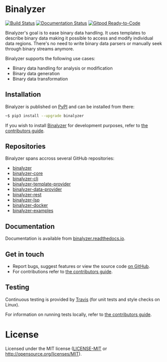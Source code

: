 # Binalyzer

[![Build Status](https://travis-ci.org/denisvasilik/binalyzer.svg?branch=master)](https://travis-ci.org/denisvasilik/binalyzer)
[![Documentation Status](https://readthedocs.org/projects/binalyzer/badge/?version=latest)](https://binalyzer.readthedocs.io/en/latest/?badge=latest)
[![Gitpod Ready-to-Code](https://img.shields.io/badge/Gitpod-Ready--to--Code-blue?logo=gitpod)](https://gitpod.io/#https://github.com/denisvasilik/binalyzer)

Binalyzer's goal is to ease binary data handling. It uses templates to describe
binary data making it possible to access and modify individual data regions.
There's no need to write binary data parsers or manually seek through binary
streams anymore.

Binalyzer supports the following use cases:

* Binary data handling for analysis or modification
* Binary data generation
* Binary data transformation

## Installation

Binalyzer is published on [PyPI] and can be installed from there:

```sh
~$ pip3 install --upgrade binalyzer
```

If you wish to install [Binalyzer] for development purposes, refer to [the
contributors guide].

[PyPI]: https://pypi.org/project/Binalyzer/
[Binalyzer]: https://pypi.org/project/Binalyzer/

## Repositories

Binalyzer spans accross several GitHub repositories:

* [binalyzer]
* [binalyzer-core]
* [binalyzer-cli]
* [binalyzer-template-provider]
* [binalyzer-data-provider]
* [binalyzer-rest]
* [binalyzer-lsp]
* [binalyzer-docker]
* [binalyzer-examples]

[binalyzer]: https://github.com/denisvasilik/binalyzer
[binalyzer-core]: https://github.com/denisvasilik/binalyzer-core
[binalyzer-cli]: https://github.com/denisvasilik/binalyzer-cli
[binalyzer-template-provider]: https://github.com/denisvasilik/binalyzer-template-provider
[binalyzer-data-provider]: https://github.com/denisvasilik/binalyzer-data-provider
[binalyzer-rest]: https://github.com/denisvasilik/binalyzer-rest
[binalyzer-lsp]: https://github.com/denisvasilik/binalyzer-lsp
[binalyzer-docker]: https://github.com/denisvasilik/binalyzer-docker
[binalyzer-examples]: https://github.com/denisvasilik/binalyzer-examples

## Documentation

Documentation is available from [binalyzer.readthedocs.io].

[binalyzer.readthedocs.io]: https://binalyzer.readthedocs.io/en/latest/

## Get in touch

- Report bugs, suggest features or view the source code [on GitHub].
- For contributions refer to [the contributors guide].

[on GitHub]: https://github.com/denisvasilik/binalyzer

## Testing

Continuous testing is provided by [Travis] (for unit tests and style checks
on Linux).

For information on running tests locally, refer to [the contributors guide].

[Travis]: https://travis-ci.org/denisvasilik/binalyzer

# License

Licensed under the MIT license ([LICENSE-MIT] or http://opensource.org/licenses/MIT).

[the contributors guide]: CONTRIBUTING.md
[LICENSE-MIT]: LICENSE.rst
